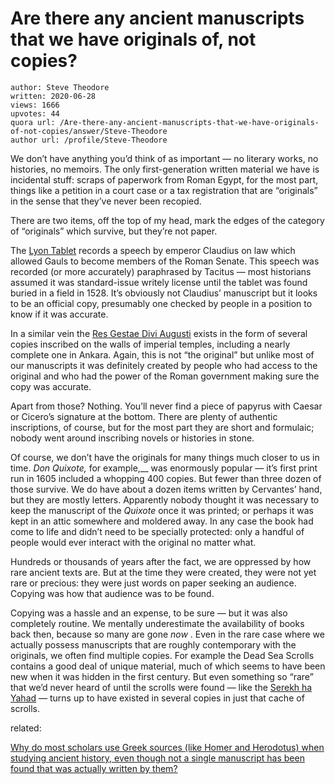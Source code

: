 # Are there any ancient manuscripts that we have originals of, not copies?

	author: Steve Theodore
	written: 2020-06-28
	views: 1666
	upvotes: 44
	quora url: /Are-there-any-ancient-manuscripts-that-we-have-originals-of-not-copies/answer/Steve-Theodore
	author url: /profile/Steve-Theodore


We don’t have anything you’d think of as important — no literary works, no histories, no memoirs. The only first-generation written material we have is incidental stuff: scraps of paperwork from Roman Egypt, for the most part, things like a petition in a court case or a tax registration that are “originals” in the sense that they’ve never been recopied.

There are two items, off the top of my head, mark the edges of the category of “originals” which survive, but they’re not paper.

The [Lyon Tablet](https://en.wikipedia.org/wiki/Lyon_Tablet) records a speech by emperor Claudius on law which allowed Gauls to become members of the Roman Senate. This speech was recorded (or more accurately) paraphrased by Tacitus — most historians assumed it was standard-issue writely license until the tablet was found buried in a field in 1528. It’s obviously not Claudius’ manuscript but it looks to be an official copy, presumably one checked by people in a position to know if it was accurate.

In a similar vein the [Res Gestae Divi Augusti](https://en.wikipedia.org/wiki/Res_Gestae_Divi_Augusti) exists in the form of several copies inscribed on the walls of imperial temples, including a nearly complete one in Ankara. Again, this is not “the original” but unlike most of our manuscripts it was definitely created by people who had access to the original and who had the power of the Roman government making sure the copy was accurate.

Apart from those? Nothing. You’ll never find a piece of papyrus with Caesar or Cicero’s signature at the bottom. There are plenty of authentic inscriptions, of course, but for the most part they are short and formulaic; nobody went around inscribing novels or histories in stone.

Of course, we don’t have the originals for many things much closer to us in time. _Don Quixote,_ for example,__ was enormously popular — it’s first print run in 1605 included a whopping 400 copies. But fewer than three dozen of those survive. We do have about a dozen items written by Cervantes’ hand, but they are mostly letters. Apparently nobody thought it was necessary to keep the manuscript of the _Quixote_ once it was printed; or perhaps it was kept in an attic somewhere and moldered away. In any case the book had come to life and didn’t need to be specially protected: only a handful of people would ever interact with the original no matter what.

Hundreds or thousands of years after the fact, we are oppressed by how rare ancient texts are. But at the time they were created, they were not yet rare or precious: they were just words on paper seeking an audience. Copying was how that audience was to be found.

Copying was a hassle and an expense, to be sure — but it was also completely routine. We mentally underestimate the availability of books back then, because so many are gone _now_ . Even in the rare case where we actually possess manuscripts that are roughly contemporary with the originals, we often find multiple copies. For example the Dead Sea Scrolls contains a good deal of unique material, much of which seems to have been new when it was hidden in the first century. But even something so “rare” that we’d never heard of until the scrolls were found — like the [Serekh ha Yahad](http://dss.collections.imj.org.il/community) _—_ turns up to have existed in several copies in just that cache of scrolls.

related:

[Why do most scholars use Greek sources (like Homer and Herodotus) when studying ancient history, even though not a single manuscript has been found that was actually written by them?](https://www.quora.com/Why-do-most-scholars-use-Greek-sources-like-Homer-and-Herodotus-when-studying-ancient-history-even-though-not-a-single-manuscript-has-been-found-that-was-actually-written-by-them/answer/Steve-Theodore?ch=10&share=342e2b4a&srid=zLvM)

